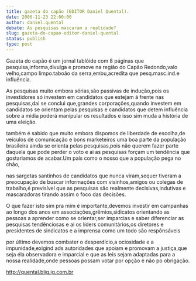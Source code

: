 ```yaml
---
title: gazeta do capão (EDITOR Daniel Quental).
date: 2006-11-23 22:00:00
author: daniel.quental
debate: As pesquisas mascaram a realidade?
slug: gazeta-do-capao-editor-daniel-quental
status: publish 
type: post
---
```


Gazeta do capão é um jornal tablóide com 8 páginas que pesquisa,informa,divulga e promove na região do Capão Redondo,valo velho,campo limpo.taboão da serra,embu,acredita que pesq.masc.ind.e influência.  

As pesquisas muito embora sérias,são passivas de indução,pois os investidores só investem em candidatos que estejam á frente nas pesquisas,dai se conclui que,grandes corporações,quando investem em candidatos se orientam pelas pesquisas e candidatos que detem influência sobre a midia poderá manipular os resultados e isso sim muda a história de uma eleição.  

também é sabido que muito embora dispomos de liberdade de escolha,de veículos de comunicação e bons marketeiros uma boa parte da população brasileira ainda se orienta pelas pesquisas,pois não querem fazer parte daquela que pode perder o voto e ai as pesquisas forçam um tendência que gostariamos de acabar.Um país como o nosso que a população pega no chão,  

nas sargetas santinhos de candidatos que nunca viram,sequer tiveram a preocupação de buscar informações com visinhos,amigos ou colegas de trabalho,é previsível que as pesquisas são realmente decisivas,indutivas e mascaradoras tirando assim o foco das decisões.  

O que fazer isto sim pra mim é importante,devemos investir em campanhas ao longo dos anos em associações,grêmios,sidicatos orientando as pessoas a aprender como se orientar,ser imparcias e saber diferenciar as pesquisas tendênciosas e ai os líders comunitários,os diretores e presidentes de sindicatos e a imprensa como um todo são respônsáveis  

por último devemos combater o desperdício,a ociosidade e a impunidade,exigind ads autoridades que apoiam e promovam a justiça,que seja éla observadora e imparcial e que as leis sejam adaptadas para a nossa realidade,onde pessoas possam votar por opção e não po obrigação.  

http://quental.blig.ig.com.br
